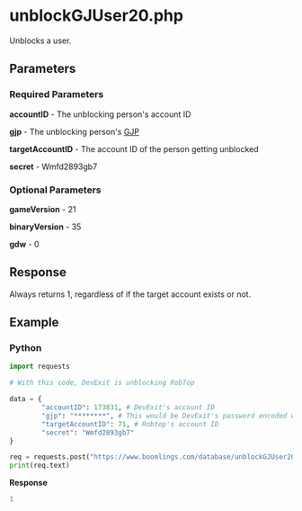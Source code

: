 # unblockGJUser20.php

Unblocks a user.

## Parameters

### Required Parameters

**accountID** - The unblocking person's account ID

**gjp** - The unblocking person's [GJP](/topics/encryption/gjp.md)

**targetAccountID** - The account ID of the person getting unblocked

**secret** - Wmfd2893gb7

### Optional Parameters

**gameVersion** - 21

**binaryVersion** - 35

**gdw** - 0

## Response

Always returns 1, regardless of if the target account exists or not.

## Example

<!-- tabs:start -->

### **Python**

```py
import requests

# With this code, DevExit is unblocking RobTop

data = {
        "accountID": 173831, # DevExit's account ID
        "gjp": "********", # This would be DevExit's password encoded with GJP encryption
        "targetAccountID": 71, # Robtop's account ID
        "secret": "Wmfd2893gb7"
}

req = requests.post("https://www.boomlings.com/database/unblockGJUser20.php", data=data)
print(req.text)

```

**Response**
```py
1
```

<!-- tabs:end -->